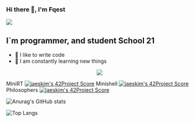 ### Hi there 👋, I'm Fqest
![](https://komarev.com/ghpvc/?username=fqest)

## I`m programmer, and student School 21
- 💪 I like to write code
- 🥅 I am constantly learning new things

<p align="center">
  <a href="https://profile.intra.42.fr/">
    <img src="https://badge42.herokuapp.com/api/stats/lvalery?darkmode=true&privacyEmail=true"/>
  </a>
</p>

MiniRT [![jaeskim's 42Project Score](https://badge42.herokuapp.com/api/project/lvalery/miniRT)](https://github.com/JaeSeoKim/badge42)
Minishell [![jaeskim's 42Project Score](https://badge42.herokuapp.com/api/project/lvalery/minishell)](https://github.com/JaeSeoKim/badge42)
Philosophers [![jaeskim's 42Project Score](https://badge42.herokuapp.com/api/project/lvalery/philosophers)](https://github.com/JaeSeoKim/badge42)


![Anurag's GitHub stats](https://github-readme-stats.vercel.app/api?username=fqest)

![Top Langs](https://github-readme-stats.vercel.app/api/top-langs/?username=fqest&layout=compact&hide=Objective-C,Roff,Makefile&langs_count=6)
